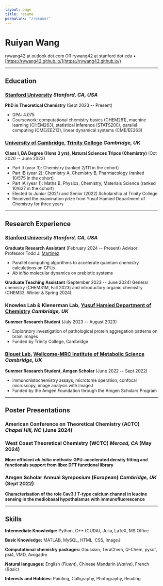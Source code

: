 ```yaml
---
layout: page
title: resume
permalink: "/resume/"
---
```


# Ruiyan Wang
rywang42 at outlook dot com OR rywang42 at stanford dot edu • [https://rywang42.github.io/](https://rywang42.github.io/)

---

## Education

### [Stanford University](https://www.stanford.edu/) *Stanford, CA, USA*
**PhD in Theoretical Chemistry** (Sept 2023 -- Present)
- GPA: 4.075
- Coursework: computational chemistry basics (CHEM261), machine learning (CHEM263), statistical inference (STATS200), parallel computing (CME/EE213), linear dynamical systems (CME/EE263)

### [University of Cambridge](https://www.cam.ac.uk/), [Trinity College](https://www.trin.cam.ac.uk/) *Cambridge, UK*
**Class I, BA Degree (Hons 3 yrs), Natural Sciences Tripos (Chemistry)** (Oct 2020 -- June 2023)
- Part II (year 3): Chemistry (ranked 2/111 in the cohort)
- Part IB (year 2): Chemistry A, Chemistry B, Pharmacology (ranked 10/575 in the cohort)
- Part IA (year 1): Maths B, Physics, Chemistry, Materials Science (ranked 10/627 in the cohort)
- Elected to Junior (2021) and Senior (2022) Scholarship at Trinity College
- Received the examination prize from Yusuf Hamied Department of Chemistry for three years

---

## Research Experience

### [Stanford University](https://www.stanford.edu/) *Stanford, CA, USA*
**Graduate Research Assistant** (February 2024 -- Present)
Advisor: Professor Todd J. [Martínez](https://mtzweb.stanford.edu/)
- Parallel computing algorithms to accelerate quantum chemistry calculations on GPUs
- *Ab initio* molecular dynamics on prebiotic systems

**Graduate Teaching Assistant** (September 2023 -- June 2024)
General chemistry (CHEM31M, Fall 2023) and introductory organic chemistry (CHEM33, Winter & Spring 2024)

### Knowles Lab & Klenerman Lab, [Yusuf Hamied Department of Chemistry](https://www.ch.cam.ac.uk/) *Cambridge, UK*
**Summer Research Student** (July 2023 -- August 2023)
- Exploratory investigation of pathological protein aggregation patterns on brain images
- Funded by Trinity College, Cambridge

### [Blouet Lab](https://www.blouetlab.org/), [Wellcome-MRC Institute of Metabolic Science](https://www.imr.cam.ac.uk/) *Cambridge, UK*
**Summer Research Student, Amgen Scholar** (June 2022 -- Sept 2022)
- Immunohistochemistry assays, microtome operation, confocal microscopy, image analysis with ImageJ
- Funded by the Amgen Foundation through the Amgen Scholars Program

---

## Poster Presentations

### American Conference on Theoretical Chemistry (ACTC) *Chapel Hill, NC* (June 2024)

### West Coast Theoretical Chemistry (WCTC) *Merced, CA* (May 2024)
**More efficient *ab initio* methods: GPU-accelerated density fitting and functionals support from libxc DFT functional library**

### Amgen Scholar Annual Symposium (European) *Cambridge, UK* (Sept 2022)
**Characterisation of the role Cav3.1 T-type calcium channel in leucine sensing in the mediobasal hypothalamus with immunofluorescence**

---
<!--
## Outreach Experience

### WCC STEM Mentoring Program
*Stanford, CA, USA*
**Graduate Mentor** (Oct 2024 - Present)

--- -->

## Skills

**Intermediate Knowledge:**
Python, C++ (CUDA), Julia, LaTeX, MS Office

**Basic Knowledge:**
MATLAB, MySQL, HTML, CSS, ImageJ

**Computational chemistry packages:**
Gaussian, TeraChem, Q-Chem, pyscf, psi4, VMD, Avogadro

**Natural languages:**
English (*Fluent*), Chinese Mandarin (*Native*), French (*Basic*)

**Interests and Hobbies:**
Painting, Calligraphy, Photography, Reading